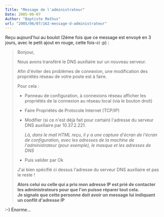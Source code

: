 ```yaml
---
Title: "Message de l'administrateur"
Date: 2005-06-07
Author: "Baptiste Mathus"
url: "2005/06/07/162-message-d-administrateur"
---
```




Reçu aujourd'hui au boulot (2ème fois que ce message est envoyé en 3
jours, avec le petit ajout en rouge, cette fois-ci :p) :

> Bonjour,
>
> Nous avons transféré le DNS auxiliaire sur un nouveau serveur.
>
> Afin d'éviter des problèmes de connexion, une modification des
> propriétés réseau de votre poste est à faire.
>
> Pour cela :
>
> -   Panneau de configuration, à connexions réseau afficher les
>     propriétés de la connexion au réseau local (via le bouton droit)
> -   Faire Propriétés de Protocole Internet (TCP/IP)
> -   Modifier (si ce n'est déjà fait pour certain) l'adresse du serveur
>     DNS auxiliaire par 10.37.2.221.
>
>     *Là, dans le mail HTML reçu, il y a une capture d'écran de l'écran
>     de configuration, avec les adresses de la machine de
>     l'administrateur (pour exemple), le masque et les adresses de DNS*
>
> -   Puis valider par Ok
>
> J'ai bien spécifié ci dessus l'adresse du serveur DNS auxiliaire et
> pas le reste !
>
> **Alors celui ou celle qui a pris mon adresse IP est prié de contacter
> les administrateurs pour que l'on puisse réparer tout cela.\
>  Je signale que cette personne doit avoir un message lui indiquant un
> conflit d'adresse IP**

:-) Énorme...

